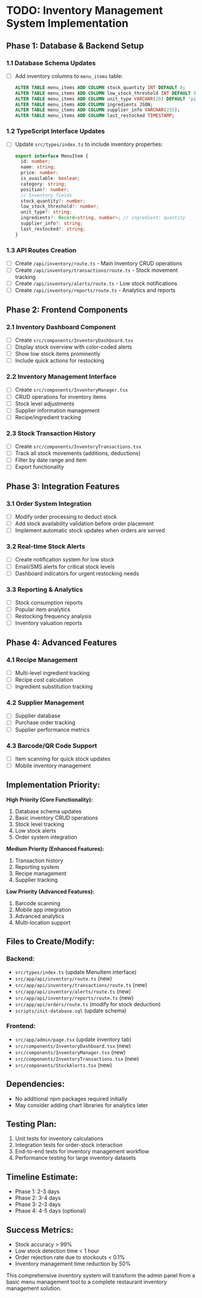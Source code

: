 # TODO: Inventory Management System Implementation

## Phase 1: Database & Backend Setup

### 1.1 Database Schema Updates
- [ ] Add inventory columns to `menu_items` table:
  ```sql
  ALTER TABLE menu_items ADD COLUMN stock_quantity INT DEFAULT 0;
  ALTER TABLE menu_items ADD COLUMN low_stock_threshold INT DEFAULT 5;
  ALTER TABLE menu_items ADD COLUMN unit_type VARCHAR(20) DEFAULT 'pieces';
  ALTER TABLE menu_items ADD COLUMN ingredients JSON;
  ALTER TABLE menu_items ADD COLUMN supplier_info VARCHAR(255);
  ALTER TABLE menu_items ADD COLUMN last_restocked TIMESTAMP;
  ```

### 1.2 TypeScript Interface Updates
- [ ] Update `src/types/index.ts` to include inventory properties:
  ```typescript
  export interface MenuItem {
    id: number;
    name: string;
    price: number;
    is_available: boolean;
    category: string;
    position?: number;
    // Inventory fields
    stock_quantity?: number;
    low_stock_threshold?: number;
    unit_type?: string;
    ingredients?: Record<string, number>; // ingredient: quantity
    supplier_info?: string;
    last_restocked?: string;
  }
  ```

### 1.3 API Routes Creation
- [ ] Create `/api/inventory/route.ts` - Main inventory CRUD operations
- [ ] Create `/api/inventory/transactions/route.ts` - Stock movement tracking
- [ ] Create `/api/inventory/alerts/route.ts` - Low stock notifications
- [ ] Create `/api/inventory/reports/route.ts` - Analytics and reports

## Phase 2: Frontend Components

### 2.1 Inventory Dashboard Component
- [ ] Create `src/components/InventoryDashboard.tsx`
- [ ] Display stock overview with color-coded alerts
- [ ] Show low stock items prominently
- [ ] Include quick actions for restocking

### 2.2 Inventory Management Interface
- [ ] Create `src/components/InventoryManager.tsx`
- [ ] CRUD operations for inventory items
- [ ] Stock level adjustments
- [ ] Supplier information management
- [ ] Recipe/ingredient tracking

### 2.3 Stock Transaction History
- [ ] Create `src/components/InventoryTransactions.tsx`
- [ ] Track all stock movements (additions, deductions)
- [ ] Filter by date range and item
- [ ] Export functionality

## Phase 3: Integration Features

### 3.1 Order System Integration
- [ ] Modify order processing to deduct stock
- [ ] Add stock availability validation before order placement
- [ ] Implement automatic stock updates when orders are served

### 3.2 Real-time Stock Alerts
- [ ] Create notification system for low stock
- [ ] Email/SMS alerts for critical stock levels
- [ ] Dashboard indicators for urgent restocking needs

### 3.3 Reporting & Analytics
- [ ] Stock consumption reports
- [ ] Popular item analytics
- [ ] Restocking frequency analysis
- [ ] Inventory valuation reports

## Phase 4: Advanced Features

### 4.1 Recipe Management
- [ ] Multi-level ingredient tracking
- [ ] Recipe cost calculation
- [ ] Ingredient substitution tracking

### 4.2 Supplier Management
- [ ] Supplier database
- [ ] Purchase order tracking
- [ ] Supplier performance metrics

### 4.3 Barcode/QR Code Support
- [ ] Item scanning for quick stock updates
- [ ] Mobile inventory management

## Implementation Priority:

**High Priority (Core Functionality):**
1. Database schema updates
2. Basic inventory CRUD operations
3. Stock level tracking
4. Low stock alerts
5. Order system integration

**Medium Priority (Enhanced Features):**
1. Transaction history
2. Reporting system
3. Recipe management
4. Supplier tracking

**Low Priority (Advanced Features):**
1. Barcode scanning
2. Mobile app integration
3. Advanced analytics
4. Multi-location support

## Files to Create/Modify:

### Backend:
- `src/types/index.ts` (update MenuItem interface)
- `src/app/api/inventory/route.ts` (new)
- `src/app/api/inventory/transactions/route.ts` (new)
- `src/app/api/inventory/alerts/route.ts` (new)
- `src/app/api/inventory/reports/route.ts` (new)
- `src/app/api/orders/route.ts` (modify for stock deduction)
- `scripts/init-database.sql` (update schema)

### Frontend:
- `src/app/admin/page.tsx` (update inventory tab)
- `src/components/InventoryDashboard.tsx` (new)
- `src/components/InventoryManager.tsx` (new)
- `src/components/InventoryTransactions.tsx` (new)
- `src/components/StockAlerts.tsx` (new)

## Dependencies:
- No additional npm packages required initially
- May consider adding chart libraries for analytics later

## Testing Plan:
1. Unit tests for inventory calculations
2. Integration tests for order-stock interaction
3. End-to-end tests for inventory management workflow
4. Performance testing for large inventory datasets

## Timeline Estimate:
- Phase 1: 2-3 days
- Phase 2: 3-4 days  
- Phase 3: 2-3 days
- Phase 4: 4-5 days (optional)

## Success Metrics:
- Stock accuracy > 99%
- Low stock detection time < 1 hour
- Order rejection rate due to stockouts < 0.1%
- Inventory management time reduction by 50%

This comprehensive inventory system will transform the admin panel from a basic menu management tool to a complete restaurant inventory management solution.
